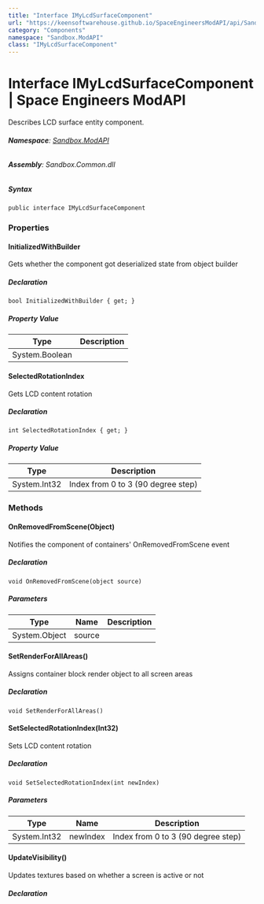 ```yaml
---
title: "Interface IMyLcdSurfaceComponent"
url: "https://keensoftwarehouse.github.io/SpaceEngineersModAPI/api/Sandbox.ModAPI.IMyLcdSurfaceComponent.html"
category: "Components"
namespace: "Sandbox.ModAPI"
class: "IMyLcdSurfaceComponent"
---
```


# Interface IMyLcdSurfaceComponent | Space Engineers ModAPI

Describes LCD surface entity component.

###### **Namespace**: [Sandbox.ModAPI](https://keensoftwarehouse.github.io/SpaceEngineersModAPI/api/Sandbox.ModAPI.html)

###### **Assembly**: Sandbox.Common.dll

##### Syntax

```
public interface IMyLcdSurfaceComponent
```

### Properties

#### InitializedWithBuilder

Gets whether the component got deserialized state from object builder

##### Declaration

```
bool InitializedWithBuilder { get; }
```

##### Property Value

| Type | Description |
| --- | --- |
| System.Boolean |     |

#### SelectedRotationIndex

Gets LCD content rotation

##### Declaration

```
int SelectedRotationIndex { get; }
```

##### Property Value

| Type | Description |
| --- | --- |
| System.Int32 | Index from 0 to 3 (90 degree step) |

### Methods

#### OnRemovedFromScene(Object)

Notifies the component of containers' OnRemovedFromScene event

##### Declaration

```
void OnRemovedFromScene(object source)
```

##### Parameters

| Type | Name | Description |
| --- | --- | --- |
| System.Object | source |     |

#### SetRenderForAllAreas()

Assigns container block render object to all screen areas

##### Declaration

```
void SetRenderForAllAreas()
```

#### SetSelectedRotationIndex(Int32)

Sets LCD content rotation

##### Declaration

```
void SetSelectedRotationIndex(int newIndex)
```

##### Parameters

| Type | Name | Description |
| --- | --- | --- |
| System.Int32 | newIndex | Index from 0 to 3 (90 degree step) |

#### UpdateVisibility()

Updates textures based on whether a screen is active or not

##### Declaration
